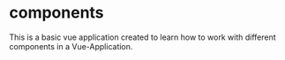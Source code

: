 # components
This is a basic vue application created to learn how to work with different components in a Vue-Application.
